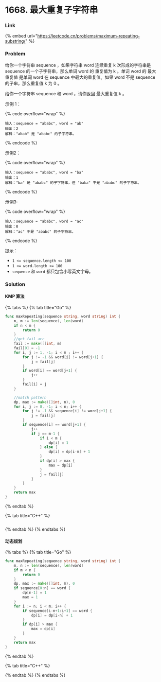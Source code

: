 # 1668. 最大重复子字符串

### Link

{% embed url="https://leetcode.cn/problems/maximum-repeating-substring/" %}

### Problem

给你一个字符串 sequence ，如果字符串 word 连续重复 k 次形成的字符串是 sequence 的一个子字符串，那么单词 word 的 重复值为 k 。单词 word 的 最大重复值 是单词 word 在 sequence 中最大的重复值。如果 word 不是 sequence 的子串，那么重复值 k 为 0 。

给你一个字符串 sequence 和 word ，请你返回 最大重复值 k 。

示例 1：

{% code overflow="wrap" %}
```
输入：sequence = "ababc", word = "ab"
输出：2
解释："abab" 是 "ababc" 的子字符串。
```
{% endcode %}

示例2：

{% code overflow="wrap" %}
```
输入：sequence = "ababc", word = "ba"
输出：1
解释："ba" 是 "ababc" 的子字符串，但 "baba" 不是 "ababc" 的子字符串。
```
{% endcode %}

示例3:

{% code overflow="wrap" %}
```
输入：sequence = "ababc", word = "ac"
输出：0
解释："ac" 不是 "ababc" 的子字符串。
```
{% endcode %}

提示：

* `1 <= sequence.length <= 100`
* `1 <= word.length <= 100`
* `sequence` 和 `word` 都只包含小写英文字母。

### Solution

#### KMP 算法

{% tabs %}
{% tab title="Go" %}
```go
func maxRepeating(sequence string, word string) int {
    n, m := len(sequence), len(word)
    if n < m {
        return 0
    }
    //get fail arr
    fail := make([]int, m)
    fail[0] = -1
    for i, j := 1, -1; i < m ; i++ {
        for j != -1 && word[i] != word[j+1] {
            j = fail[j]
        }
        if word[i] == word[j+1] {
            j++
        }
        fail[i] = j
    }

    //match pattern
    dp, max := make([]int, n), 0
    for i, j := 0, -1; i < n; i++ {
        for j != -1 && sequence[i] != word[j+1] {
            j = fail[j]
        }
        if sequence[i] == word[j+1] {
            j++
            if j == m-1 {
                if i < m {
                    dp[i] = 1
                } else {
                    dp[i] = dp[i-m] + 1
                }
                if dp[i] > max {
                    max = dp[i]
                }
                j = fail[j]
            }
        }
    }
    return max
}
```
{% endtab %}

{% tab title="C++" %}
<pre class="language-cpp"><code class="lang-cpp"><strong></strong></code></pre>
{% endtab %}
{% endtabs %}

#### 动态规划

{% tabs %}
{% tab title="Go" %}
```go
func maxRepeating(sequence string, word string) int {
    m, n := len(sequence), len(word)
    if m < n {
        return 0
    }
    dp, max := make([]int, m), 0
    if sequence[0:n] == word {
        dp[n-1] = 1
        max = 1
    }
    for i := n; i < m; i++ {
        if sequence[i-n+1:i+1] == word {
            dp[i] = dp[i-n] + 1
        }
        if dp[i] > max {
            max = dp[i]
        }
    }
    return max
}
```
{% endtab %}

{% tab title="C++" %}

{% endtab %}
{% endtabs %}
